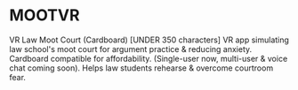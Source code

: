 # MOOTVR
VR Law Moot Court (Cardboard) [UNDER 350 characters] VR app simulating law school's moot court for argument practice &amp; reducing anxiety.  Cardboard compatible for affordability. (Single-user now, multi-user &amp; voice chat coming soon).  Helps law students rehearse &amp; overcome courtroom fear.
